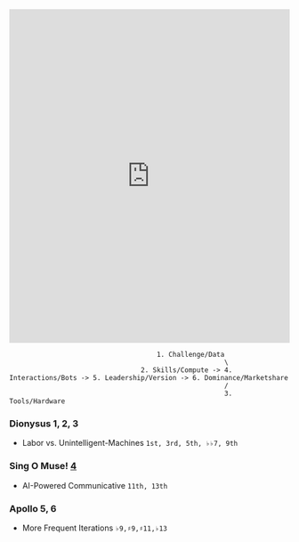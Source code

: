 


<iframe src="https://encrypted-tbn0.gstatic.com/images?q=tbn:ANd9GcT9A5jqeeS7wUq9qga1LRyCzbRRoNr9GNKpc_Dc8NyapX2WxAPcHuWJvDG1584Znsi9K1w&usqp=CAU" width="100%" height="600px" style="border:none;"></iframe>


                                         1. Challenge/Data
                                                          \
                                     2. Skills/Compute -> 4. Interactions/Bots -> 5. Leadership/Version -> 6. Dominance/Marketshare
                                                          /
                                                          3. Tools/Hardware




### Dionysus 1, 2, 3
- Labor vs. Unintelligent-Machines `1st, 3rd, 5th, ♭♭7, 9th`
  
### Sing O Muse! [4](https://abikesa.github.io/in-the-moment/)
- AI-Powered Communicative `11th, 13th`

### Apollo 5, 6
- More Frequent Iterations `♭9,♯9,♯11,♭13`

